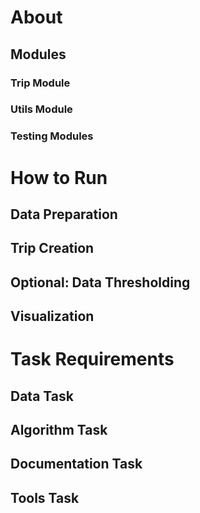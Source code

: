 # About

## Modules

### Trip Module

### Utils Module

### Testing Modules


# How to Run

## Data Preparation

## Trip Creation

## Optional: Data Thresholding

## Visualization


# Task Requirements

## Data Task

## Algorithm Task

## Documentation Task

## Tools Task
